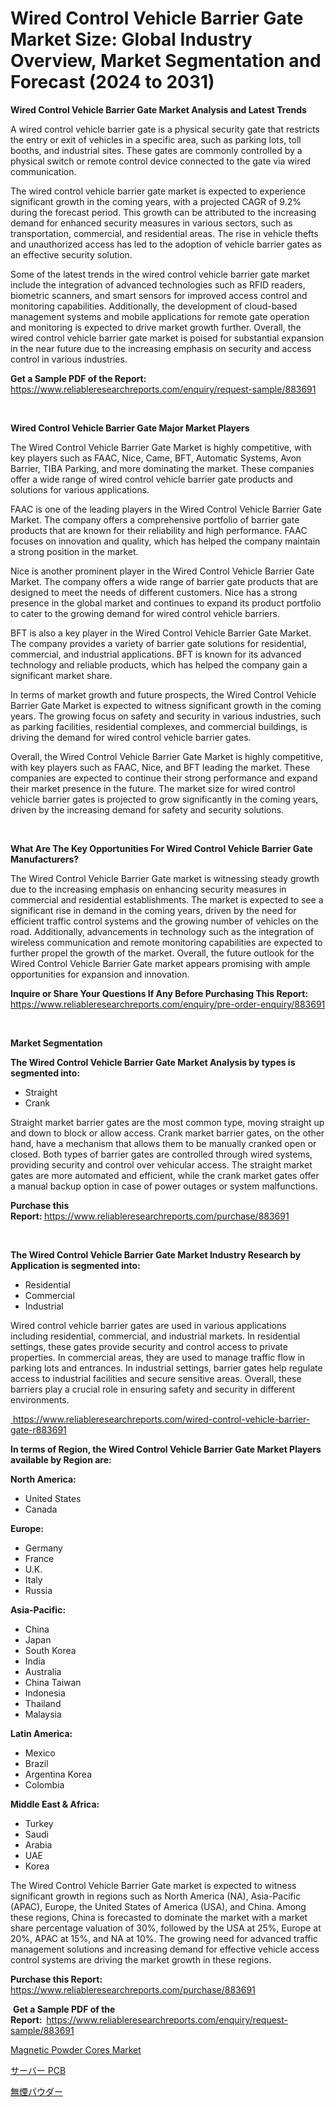 <p><h1>Wired Control Vehicle Barrier Gate Market Size: Global Industry Overview, Market Segmentation and Forecast (2024 to 2031)</h1></p><p><strong>Wired Control Vehicle Barrier Gate Market Analysis and Latest Trends</strong></p>
<p><p>A wired control vehicle barrier gate is a physical security gate that restricts the entry or exit of vehicles in a specific area, such as parking lots, toll booths, and industrial sites. These gates are commonly controlled by a physical switch or remote control device connected to the gate via wired communication.</p><p>The wired control vehicle barrier gate market is expected to experience significant growth in the coming years, with a projected CAGR of 9.2% during the forecast period. This growth can be attributed to the increasing demand for enhanced security measures in various sectors, such as transportation, commercial, and residential areas. The rise in vehicle thefts and unauthorized access has led to the adoption of vehicle barrier gates as an effective security solution.</p><p>Some of the latest trends in the wired control vehicle barrier gate market include the integration of advanced technologies such as RFID readers, biometric scanners, and smart sensors for improved access control and monitoring capabilities. Additionally, the development of cloud-based management systems and mobile applications for remote gate operation and monitoring is expected to drive market growth further. Overall, the wired control vehicle barrier gate market is poised for substantial expansion in the near future due to the increasing emphasis on security and access control in various industries.</p></p>
<p><strong>Get a Sample PDF of the Report:&nbsp;</strong> <a href="https://www.reliableresearchreports.com/enquiry/request-sample/883691">https://www.reliableresearchreports.com/enquiry/request-sample/883691</a></p>
<p>&nbsp;</p>
<p><strong>Wired Control Vehicle Barrier Gate Major Market Players</strong></p>
<p><p>The Wired Control Vehicle Barrier Gate Market is highly competitive, with key players such as FAAC, Nice, Came, BFT, Automatic Systems, Avon Barrier, TIBA Parking, and more dominating the market. These companies offer a wide range of wired control vehicle barrier gate products and solutions for various applications.</p><p>FAAC is one of the leading players in the Wired Control Vehicle Barrier Gate Market. The company offers a comprehensive portfolio of barrier gate products that are known for their reliability and high performance. FAAC focuses on innovation and quality, which has helped the company maintain a strong position in the market.</p><p>Nice is another prominent player in the Wired Control Vehicle Barrier Gate Market. The company offers a wide range of barrier gate products that are designed to meet the needs of different customers. Nice has a strong presence in the global market and continues to expand its product portfolio to cater to the growing demand for wired control vehicle barriers.</p><p>BFT is also a key player in the Wired Control Vehicle Barrier Gate Market. The company provides a variety of barrier gate solutions for residential, commercial, and industrial applications. BFT is known for its advanced technology and reliable products, which has helped the company gain a significant market share.</p><p>In terms of market growth and future prospects, the Wired Control Vehicle Barrier Gate Market is expected to witness significant growth in the coming years. The growing focus on safety and security in various industries, such as parking facilities, residential complexes, and commercial buildings, is driving the demand for wired control vehicle barrier gates.</p><p>Overall, the Wired Control Vehicle Barrier Gate Market is highly competitive, with key players such as FAAC, Nice, and BFT leading the market. These companies are expected to continue their strong performance and expand their market presence in the future. The market size for wired control vehicle barrier gates is projected to grow significantly in the coming years, driven by the increasing demand for safety and security solutions.</p></p>
<p>&nbsp;</p>
<p><strong>What Are The Key Opportunities For Wired Control Vehicle Barrier Gate Manufacturers?</strong></p>
<p><p>The Wired Control Vehicle Barrier Gate market is witnessing steady growth due to the increasing emphasis on enhancing security measures in commercial and residential establishments. The market is expected to see a significant rise in demand in the coming years, driven by the need for efficient traffic control systems and the growing number of vehicles on the road. Additionally, advancements in technology such as the integration of wireless communication and remote monitoring capabilities are expected to further propel the growth of the market. Overall, the future outlook for the Wired Control Vehicle Barrier Gate market appears promising with ample opportunities for expansion and innovation.</p></p>
<p><strong>Inquire or Share Your Questions If Any Before Purchasing This Report:</strong> <a href="https://www.reliableresearchreports.com/enquiry/pre-order-enquiry/883691">https://www.reliableresearchreports.com/enquiry/pre-order-enquiry/883691</a></p>
<p>&nbsp;</p>
<p><strong>Market Segmentation</strong></p>
<p><strong>The Wired Control Vehicle Barrier Gate Market Analysis by types is segmented into:</strong></p>
<p><ul><li>Straight</li><li>Crank</li></ul></p>
<p><p>Straight market barrier gates are the most common type, moving straight up and down to block or allow access. Crank market barrier gates, on the other hand, have a mechanism that allows them to be manually cranked open or closed. Both types of barrier gates are controlled through wired systems, providing security and control over vehicular access. The straight market gates are more automated and efficient, while the crank market gates offer a manual backup option in case of power outages or system malfunctions.</p></p>
<p><strong>Purchase this Report:&nbsp;</strong><a href="https://www.reliableresearchreports.com/purchase/883691">https://www.reliableresearchreports.com/purchase/883691</a></p>
<p>&nbsp;</p>
<p><strong>The Wired Control Vehicle Barrier Gate Market Industry Research by Application is segmented into:</strong></p>
<p><ul><li>Residential</li><li>Commercial</li><li>Industrial</li></ul></p>
<p><p>Wired control vehicle barrier gates are used in various applications including residential, commercial, and industrial markets. In residential settings, these gates provide security and control access to private properties. In commercial areas, they are used to manage traffic flow in parking lots and entrances. In industrial settings, barrier gates help regulate access to industrial facilities and secure sensitive areas. Overall, these barriers play a crucial role in ensuring safety and security in different environments.</p></p>
<p><a href="https://www.reliableresearchreports.com/wired-control-vehicle-barrier-gate-r883691">&nbsp;https://www.reliableresearchreports.com/wired-control-vehicle-barrier-gate-r883691</a></p>
<p><strong>In terms of Region, the Wired Control Vehicle Barrier Gate Market Players available by Region are:</strong></p>
<p>
    <p> <strong> North America: </strong>
        <ul>
            <li>United States</li>
            <li>Canada</li>
        </ul>
        </p> 
    <p> <strong> Europe: </strong>
        <ul>
            <li>Germany</li>
            <li>France</li>
            <li>U.K.</li>
            <li>Italy</li>
            <li>Russia</li>
        </ul>
        </p> 
    <p> <strong> Asia-Pacific: </strong>
        <ul>
            <li>China</li>
            <li>Japan</li>
            <li>South Korea</li>
            <li>India</li>
            <li>Australia</li>
            <li>China Taiwan</li>
            <li>Indonesia</li>
            <li>Thailand</li>
            <li>Malaysia</li>
        </ul>
        </p> 
    <p> <strong> Latin America: </strong>
        <ul>
            <li>Mexico</li>
            <li>Brazil</li>
            <li>Argentina Korea</li>
            <li>Colombia</li>
        </ul>
        </p> 
    <p> <strong> Middle East & Africa: </strong>
        <ul>
            <li>Turkey</li>
            <li>Saudi</li>
            <li>Arabia</li>
            <li>UAE</li>
            <li>Korea</li>
        </ul>
    </p>
    </p>
<p><p>The Wired Control Vehicle Barrier Gate market is expected to witness significant growth in regions such as North America (NA), Asia-Pacific (APAC), Europe, the United States of America (USA), and China. Among these regions, China is forecasted to dominate the market with a market share percentage valuation of 30%, followed by the USA at 25%, Europe at 20%, APAC at 15%, and NA at 10%. The growing need for advanced traffic management solutions and increasing demand for effective vehicle access control systems are driving the market growth in these regions.</p></p>
<p><strong>Purchase this Report: </strong><a href="https://www.reliableresearchreports.com/purchase/883691">https://www.reliableresearchreports.com/purchase/883691</a></p>
<p>&nbsp;<strong>Get a Sample PDF of the Report:&nbsp;&nbsp;</strong><a href="https://www.reliableresearchreports.com/enquiry/request-sample/883691">https://www.reliableresearchreports.com/enquiry/request-sample/883691</a></p>
<p><strong></strong></p>
<p><p><a href="https://issuu.com/reportprime-2/docs/magnetic-powder-cores-market-size-2030.pptx">Magnetic Powder Cores Market</a></p><p><a href="https://medium.com/@laceyzemlak1/%E3%82%B5%E3%83%BC%E3%83%90%E3%83%BCpcb%E5%B8%82%E5%A0%B4%E3%83%AC%E3%83%9D%E3%83%BC%E3%83%88%E3%81%AF-%E3%81%93%E3%81%AE%E5%B8%82%E5%A0%B4%E3%81%AE%E6%9C%80%E6%96%B0%E3%83%88%E3%83%AC%E3%83%B3%E3%83%89%E3%81%A8%E6%88%90%E9%95%B7%E6%A9%9F%E4%BC%9A%E3%82%92%E6%98%8E%E3%82%89%E3%81%8B%E3%81%AB%E3%81%97%E3%81%BE%E3%81%99-591cf86317cc">サーバー PCB</a></p><p><a href="https://medium.com/@juliafadel1922/%E3%82%B9%E3%83%A2%E3%83%BC%E3%82%AF%E3%83%AC%E3%82%B9%E3%83%91%E3%82%A6%E3%83%80%E3%83%BC%E5%B8%82%E5%A0%B4%E3%81%AE%E3%82%B7%E3%82%A7%E3%82%A2%E3%81%AE%E5%A4%89%E5%8C%96%E3%81%A8%E5%B8%82%E5%A0%B4%E6%88%90%E9%95%B7%E3%83%88%E3%83%AC%E3%83%B3%E3%83%892024%E5%B9%B4%E3%81%8B%E3%82%892031%E5%B9%B4%E3%81%BE%E3%81%A7-d29606f4d9b8">無煙パウダー</a></p></p>